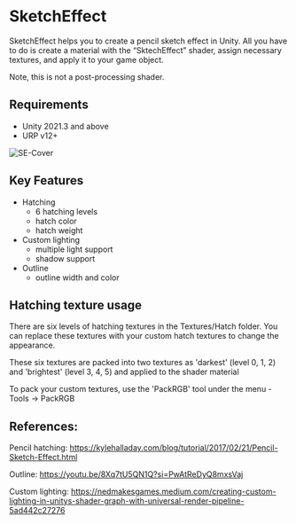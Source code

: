 # SketchEffect
SketchEffect helps you to create a pencil sketch effect in Unity. All you have to do is create a material with the “SktechEffect” shader, assign necessary textures, and apply it to your game object. 

Note, this is not a post-processing shader.

## Requirements
- Unity 2021.3 and above
- URP v12+

![SE-Cover](https://github.com/knowercoder/SketchEffect/assets/43854177/194f1a49-8d4a-4b88-8f08-d54f0b223d3b)


## Key Features
- Hatching
  - 6 hatching levels
  - hatch color
  - hatch weight
- Custom lighting
  - multiple light support
  - shadow support
- Outline
  - outline width and color

## Hatching texture usage
There are six levels of hatching textures in the Textures/Hatch folder. You can replace these textures with your custom hatch textures to change the appearance. 

These six textures are packed into two textures as 'darkest' (level 0, 1, 2) and 'brightest' (level 3, 4, 5) and applied to the shader material

To pack your custom textures, use the 'PackRGB' tool under the menu - Tools -> PackRGB

## References:
Pencil hatching: https://kylehalladay.com/blog/tutorial/2017/02/21/Pencil-Sketch-Effect.html

Outline: https://youtu.be/8Xq7tU5QN1Q?si=PwAtReDyQ8mxsVaj

Custom lighting: https://nedmakesgames.medium.com/creating-custom-lighting-in-unitys-shader-graph-with-universal-render-pipeline-5ad442c27276
